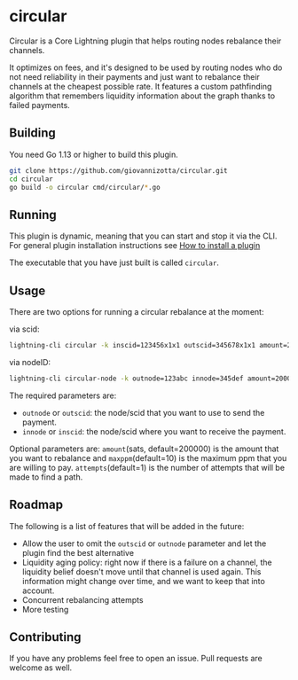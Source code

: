 # circular

Circular is a Core Lightning plugin that helps routing nodes rebalance their channels.

It optimizes on fees, and it's designed to be used by routing nodes who do not need reliability in their payments and just want to rebalance their channels at the cheapest possible rate.
It features a custom pathfinding algorithm that remembers liquidity information about the graph thanks to failed payments.

## Building
You need Go 1.13 or higher to build this plugin.

```bash
git clone https://github.com/giovannizotta/circular.git
cd circular
go build -o circular cmd/circular/*.go
```

## Running
This plugin is dynamic, meaning that you can start and stop it via the CLI. For general plugin installation instructions see [How to install a plugin](https://github.com/lightningd/plugins/blob/master/README.md#Installation)

The executable that you have just built is called `circular`.

## Usage
There are two options for running a circular rebalance at the moment:

via scid:
```bash
lightning-cli circular -k inscid=123456x1x1 outscid=345678x1x1 amount=200000 maxppm=10 attempts=1
```

via nodeID:
```bash
lightning-cli circular-node -k outnode=123abc innode=345def amount=200000 maxppm=10 attempts=1
```

The required parameters are:
* `outnode` or `outscid`: the node/scid that you want to use to send the payment.
* `innode` or `inscid`: the node/scid where you want to receive the payment.

Optional parameters are:
`amount`(sats, default=200000) is the amount that you want to rebalance and `maxppm`(default=10) is the maximum ppm that you are willing to pay. `attempts`(default=1) is the number of attempts that will be made to find a path.

## Roadmap
The following is a list of features that will be added in the future:
* Allow the user to omit the `outscid` or `outnode` parameter and let the plugin find the best alternative
* Liquidity aging policy: right now if there is a failure on a channel, the liquidity belief doesn't move until that channel is used again. This information might change over time, and we want to keep that into account.
* Concurrent rebalancing attempts
* More testing

## Contributing
If you have any problems feel free to open an issue. Pull requests are welcome as well.